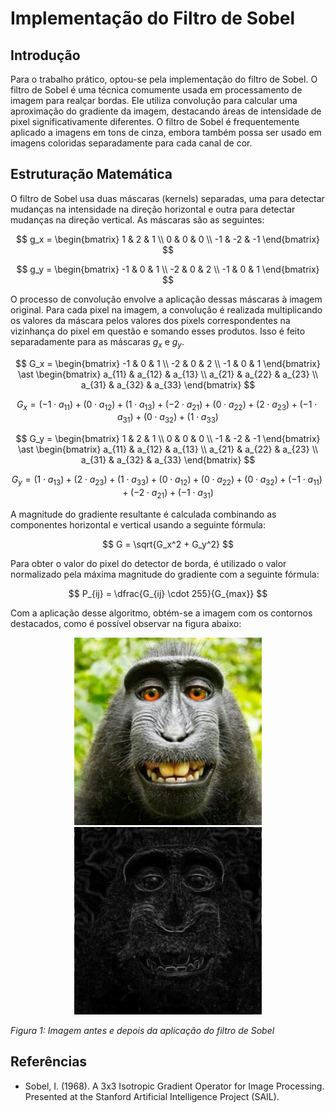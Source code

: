 # Implementação do Filtro de Sobel

## Introdução

Para o trabalho prático, optou-se pela implementação do filtro de Sobel. O filtro de Sobel é uma técnica comumente usada em processamento de imagem para realçar bordas. Ele utiliza convolução para calcular uma aproximação do gradiente da imagem, destacando áreas de intensidade de pixel significativamente diferentes. O filtro de Sobel é frequentemente aplicado a imagens em tons de cinza, embora também possa ser usado em imagens coloridas separadamente para cada canal de cor.

## Estruturação Matemática

O filtro de Sobel usa duas máscaras (kernels) separadas, uma para detectar mudanças na intensidade na direção horizontal e outra para detectar mudanças na direção vertical. As máscaras são as seguintes:

$$
g_x =
\begin{bmatrix}
1 & 2 & 1 \\
0 & 0 & 0 \\
-1 & -2 & -1
\end{bmatrix}
$$

$$
g_y =
\begin{bmatrix}
-1 & 0 & 1 \\
-2 & 0 & 2 \\
-1 & 0 & 1
\end{bmatrix}
$$

O processo de convolução envolve a aplicação dessas máscaras à imagem original. Para cada pixel na imagem, a convolução é realizada multiplicando os valores da máscara pelos valores dos pixels correspondentes na vizinhança do pixel em questão e somando esses produtos. Isso é feito separadamente para as máscaras $g_x$ e $g_y$.

$$
G_x = 
\begin{bmatrix}
-1 & 0 & 1 \\
-2 & 0 & 2 \\
-1 & 0 & 1
\end{bmatrix}
\ast
\begin{bmatrix}
a_{11} & a_{12} & a_{13} \\
a_{21} & a_{22} & a_{23} \\
a_{31} & a_{32} & a_{33}
\end{bmatrix}
$$

$$
G_x = (-1 \cdot a_{11}) + (0 \cdot a_{12}) + (1 \cdot a_{13}) +
      (-2 \cdot a_{21}) + (0 \cdot a_{22}) + (2 \cdot a_{23}) +
      (-1 \cdot a_{31}) + (0 \cdot a_{32}) + (1 \cdot a_{33})
$$

$$
G_y =
\begin{bmatrix}
1 & 2 & 1 \\
0 & 0 & 0 \\
-1 & -2 & -1
\end{bmatrix}
\ast
\begin{bmatrix}
a_{11} & a_{12} & a_{13} \\
a_{21} & a_{22} & a_{23} \\
a_{31} & a_{32} & a_{33}
\end{bmatrix}
$$

$$
G_y = (1 \cdot a_{13}) + (2 \cdot a_{23}) + (1 \cdot a_{33}) +
      (0 \cdot a_{12}) + (0 \cdot a_{22}) + (0 \cdot a_{32}) +
      (-1 \cdot a_{11}) + (-2 \cdot a_{21}) + (-1 \cdot a_{31})
$$

A magnitude do gradiente resultante é calculada combinando as componentes horizontal e vertical usando a seguinte fórmula:

$$
G = \sqrt{G_x^2 + G_y^2}
$$

Para obter o valor do pixel do detector de borda, é utilizado o valor normalizado pela máxima magnitude do gradiente com a seguinte fórmula:

$$
P_{ij} = \dfrac{G_{ij} \cdot 255}{G_{max}}
$$

Com a aplicação desse algoritmo, obtém-se a imagem com os contornos destacados, como é possível observar na figura abaixo:

<p align="center">
  <img src="macaco.png" alt="Imagem original" width="300">
  <img src="macaco_borda.png" alt="Imagem com Sobel" width="300">
</p>

*Figura 1: Imagem antes e depois da aplicação do filtro de Sobel*

## Referências

- Sobel, I. (1968). A 3x3 Isotropic Gradient Operator for Image Processing. Presented at the Stanford Artificial Intelligence Project (SAIL).
